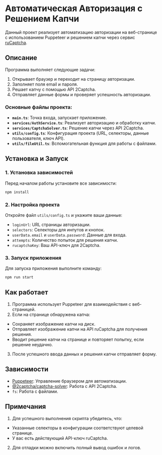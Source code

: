# Автоматическая Авторизация с Решением Капчи

Данный проект реализует автоматизацию авторизации на веб-странице с использованием Puppeteer и решением капчи через сервис [ruCaptcha](https://rucaptcha.com/).

## Описание

Программа выполняет следующие задачи:

1. Открывает браузер и переходит на страницу авторизации.
2. Заполняет поля email и пароля.
3. Решает капчу с помощью API 2Captcha.
4. Отправляет данные формы и проверяет успешность авторизации.

### Основные файлы проекта:

-   **`main.ts`**: Точка входа, запускает приложение.
-   **`services/AuthService.ts`**: Реализует авторизацию и обработку капчи.
-   **`services/CaptchaSolver.ts`**: Решение капчи через API 2Captcha.
-   **`utils/config.ts`**: Конфигурация проекта (URL, селекторы, данные пользователя, ключ API).
-   **`utils/fileUtil.ts`**: Вспомогательная функция для работы с файлами.

## Установка и Запуск

### 1. Установка зависимостей

Перед началом работы установите все зависимости:

```bash
npm install
```

### 2. Настройка проекта

Откройте файл `utils/config.ts` и укажите ваши данные:

-   `loginUrl`: URL страницы авторизации.
-   `selectors`: Селекторы для инпутов и кнопок.
-   `userData.email` и `userData.password`: Данные для входа.
-   `attempts`: Количество попыток для решения капчи.
-   `rucaptchaKey`: Ваш API-ключ для 2Captcha.

### 3. Запуск приложения

Для запуска приложения выполните команду:

```bash
npm run start
```

## Как работает

1. Программа использует Puppeteer для взаимодействия с веб-страницей.
2. Если на странице обнаружена капча:

-   Сохраняет изображение капчи на диск.
-   Отправляет изображение капчи на API ruCaptcha для получения решения.
-   Вводит решение капчи на странице и повторяет попытку, если решение неудачно.

3. После успешного ввода данных и решения капчи отправляет форму.

## Зависимости

-   [Puppeteer](https://pptr.dev/): Управление браузером для автоматизации.
-   [@2captcha/captcha-solver](https://pptr.dev/): Работа с API 2Captcha.
-   `fs`: Работа с файлами.

## Примечания

1. Для успешного выполнения скрипта убедитесь, что:

-   Указанные селекторы в конфигурации соответствуют целевой странице.
-   У вас есть действующий API-ключ ruCaptcha.

2. Для отладки можно включить полный вывод ошибок и логов.
